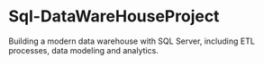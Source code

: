 # Sql-DataWareHouseProject
Building a modern data warehouse with SQL Server, including ETL processes, data modeling and analytics.
